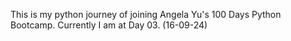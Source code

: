 This is my python journey of joining Angela Yu's 100 Days Python Bootcamp.
Currently I am at Day 03. (16-09-24)
